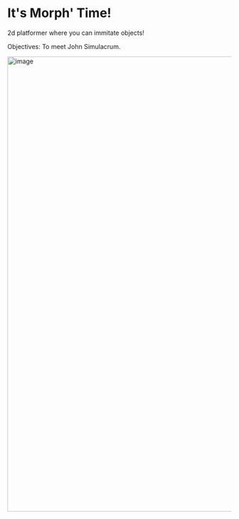 # It's Morph' Time!

2d platformer where you can immitate objects!

Objectives: To meet John Simulacrum.

<img width="1024" height="1024" alt="image" src="https://github.com/user-attachments/assets/bcb6f4fa-3a15-4a3c-8e7f-321b5996ea92" />

